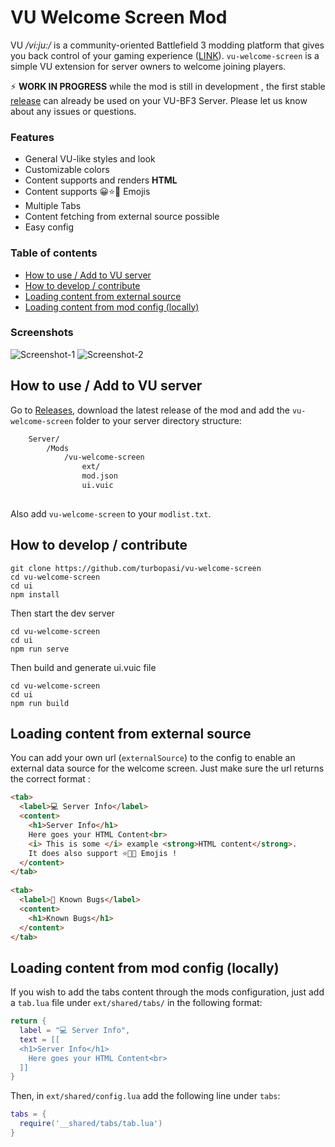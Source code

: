 # VU Welcome Screen Mod
VU _/vi:ju:/_ is a community-oriented Battlefield 3 modding platform that gives you back control of your gaming experience ([LINK](https://veniceunleashed.net/)). `vu-welcome-screen` is a simple VU extension for server owners to welcome joining players. 

⚡ **WORK IN PROGRESS** while the mod is still in development , the first stable [release](https://github.com/turbopasi/vu-welcome-screen/releases) can already be used on your VU-BF3 Server. Please let us know about any issues or questions.

### Features
- General VU-like styles and look
- Customizable colors
- Content supports and renders **HTML**
- Content supports 😀⭐🦀 Emojis
- Multiple Tabs
- Content fetching from external source possible
- Easy config

### Table of contents
- [How to use / Add to VU server](#how-to-use--add-to-vu-server)
- [How to develop / contribute](#how-to-develop--contribute)
- [Loading content from external source](#loading-content-from-external-source)
- [Loading content from mod config (locally)](#loading-content-from-mod-config-locally)

### Screenshots
![Screenshot-1](https://i.imgur.com/YX20P4Z.jpg)
![Screenshot-2](https://i.imgur.com/gQgE0SX.jpg)

## How to use / Add to VU server
Go to [Releases](https://github.com/turbopasi/vu-welcome-screen/releases), download the latest release of the mod and add the `vu-welcome-screen` folder to your server directory structure:
```bash
	Server/
		/Mods
			/vu-welcome-screen
				ext/
				mod.json
				ui.vuic
		
```
Also add `vu-welcome-screen` to your `modlist.txt`.

## How to develop / contribute

```
git clone https://github.com/turbopasi/vu-welcome-screen
cd vu-welcome-screen
cd ui
npm install
```
Then start the dev server
```
cd vu-welcome-screen
cd ui
npm run serve
```
Then build and generate ui.vuic  file
```
cd vu-welcome-screen
cd ui
npm run build
```

## Loading content from external source

You can add your own url (`externalSource`) to the config to enable an external data source for the welcome screen. 
Just make sure the url returns the correct format : 
```html
<tab>
  <label>💻 Server Info</label>
  <content>
    <h1>Server Info</h1>
    Here goes your HTML Content<br>
    <i> This is some </i> example <strong>HTML content</strong>.
    It does also support ⭐🥨🚚 Emojis !
  </content>
</tab>
      
<tab>
  <label>🐞 Known Bugs</label>
  <content>
    <h1>Known Bugs</h1>
  </content>
</tab>
```

## Loading content from mod config (locally)

If you wish to add the tabs content through the mods configuration, just add a `tab.lua` file under `ext/shared/tabs/` in the following format: 
```lua
return {
  label = "💻 Server Info",
  text = [[
  <h1>Server Info</h1>
	Here goes your HTML Content<br>
  ]]
}
```
Then, in `ext/shared/config.lua` add the following line under `tabs`:
```lua
tabs = {
  require('__shared/tabs/tab.lua')
}
```
